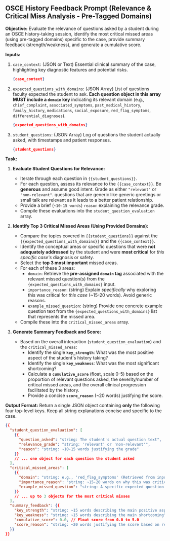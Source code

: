  
## **OSCE History Feedback Prompt (Relevance & Critical Miss Analysis - Pre-Tagged Domains)**

**Objective:** Evaluate the relevance of questions asked by a student during an OSCE history-taking session, identify the most critical missed areas (using pre-tagged domains) specific to the case, provide summary feedback (strength/weakness), and generate a cumulative score.

**Inputs:**

1.  `case_context`: (JSON or Text) Essential clinical summary of the case, highlighting key diagnostic features and potential risks.
    ```json
    {case_context}
    ```
2.  `expected_questions_with_domains`: (JSON Array) List of questions faculty expected the student to ask. **Each question object in this array MUST include a `domain` key** indicating its relevant domain (e.g., `chief_complaint`, `associated_symptoms`, `past_medical_history`, `family_history`, `medications`, `social_exposure`, `red_flag_symptoms`, `differential_diagnoses`).
    ```json
    {expected_questions_with_domains}
    ```
3.  `student_questions`: (JSON Array) Log of questions the student actually asked, with timestamps and patient responses.
    ```json
    {student_questions}
    ```

**Task:**

1.  **Evaluate Student Questions for Relevance:**
    *   Iterate through each question in `{{student_questions}}`.
    *   For each question, assess its relevance to the `{{case_context}}`. Be **generous** and assume good intent. Grade as either `"relevant"` or `"non-relevant"`. questions that are generic like generic greetings or small talk are relevant as it leads to a better patient relationship.
    *   Provide a brief (`~10-15 words`) `reason` explaining the relevance grade.
    *   Compile these evaluations into the `student_question_evaluation` array.

2.  **Identify Top 3 Critical Missed Areas (Using Provided Domains):**
    *   Compare the topics covered in `{{student_questions}}` against the `{{expected_questions_with_domains}}` and the `{{case_context}}`.
    *   Identify the conceptual areas or specific questions that were **not adequately addressed** by the student and were **most critical** for *this specific case's* diagnosis or safety.
    *   Select the **top 3 most important** missed areas.
    *   For each of these 3 areas:
        *   `domain`: Retrieve the **pre-assigned `domain` tag** associated with the relevant missed question(s) from the `{expected_questions_with_domains}` input.
        *   `importance_reason`: (string) Explain *specifically* why exploring this was critical for *this case* (~15-20 words). Avoid generic reasons.
        *   `example_missed_question`: (string) Provide one concrete example question text from the `{expected_questions_with_domains}` list that represents the missed area.
    *   Compile these into the `critical_missed_areas` array.

3.  **Generate Summary Feedback and Score:**
    *   Based on the overall interaction (`student_question_evaluation`) and the `critical_missed_areas`:
        *   Identify the single **`key_strength`**: What was the most positive aspect of the student's history taking?
        *   Identify the single **`key_weakness`**: What was the most significant shortcoming?
        *   Calculate a **`cumulative_score`** (float, scale 0-5) based on the proportion of relevant questions asked, the severity/number of critical missed areas, and the overall clinical progression facilitated by the history.
        *   Provide a concise **`score_reason`** (~20 words) justifying the score.

**Output Format:** Return a single JSON object containing **only** the following four top-level keys. Keep all string explanations concise and specific to the case.

```json
{{
  "student_question_evaluation": [
    {{
      "question_asked": "string: The student's actual question text",
      "relevance_grade": "string: 'relevant' or 'non-relevant'",
      "reason": "string: ~10-15 words justifying the grade"
    }}
    // ... one object for each question the student asked
  ],
  "critical_missed_areas": [
    {{
      "domain": "string: e.g., 'red_flag_symptoms' (Retrieved from input tag)",
      "importance_reason": "string: ~15-20 words on why this was critical for THIS case",
      "example_missed_question": "string: A specific expected question text that represents the missed area"
    }}
    // ... up to 3 objects for the most critical misses
  ],
  "summary_feedback": {{
    "key_strength": "string: ~15 words describing the main positive aspect",
    "key_weakness": "string: ~15 words describing the main shortcoming",
    "cumulative_score": 0.0, // Float score from 0.0 to 5.0
    "score_reason": "string: ~20 words justifying the score based on relevance, misses, strength/weakness"
  }}
}}
```

 